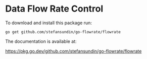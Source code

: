 Data Flow Rate Control
======================

To download and install this package run:

```
go get github.com/stefansundin/go-flowrate/flowrate
```

The documentation is available at:

https://pkg.go.dev/github.com/stefansundin/go-flowrate/flowrate
